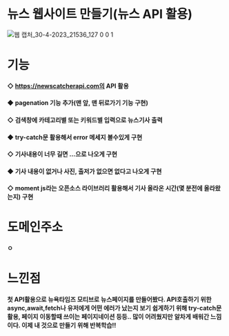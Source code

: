 # 뉴스 웹사이트 만들기(뉴스 API 활용)
![웹 캡처_30-4-2023_21536_127 0 0 1](https://user-images.githubusercontent.com/95167623/235354198-01e4f802-0fd5-4dc1-9f89-834f1c76054d.jpeg)
# 기능
#### ◇ https://newscatcherapi.com의 API 활용
#### ◆ pagenation 기능 추가(맨 앞, 맨 뒤로가기 기능 구현)
#### ◇ 검색창에 카테고리별 또는 키워드별 입력으로 뉴스기사 출력
#### ◆ try-catch문 활용해서 error 메세지 볼수있게 구현
#### ◇ 기사내용이 너무 길면 ...으로 나오게 구현
#### ◆ 기사 내용이 없거나 사진, 출저가 없으면 없다고 나오게 구현
#### ◇ moment js라는 오픈소스 라이브러리 활용해서 기사 올라온 시간(몇 분전에 올라왔는지) 구현
# 도메인주소
#### ㅇ
# 느낀점
#### 첫 API활용으로 뉴욕타임즈 모티브로 뉴스페이지를 만들어봤다. API호출하기 위한 async,await,fetch나 유저에게 어떤 에러가 났는지 보기 쉽게하기 위해 try-catch문 활용, 페이지 이동할때 쓰이는 페이지네이션 등등.. 많이 어려웠지만 알차게 배워간 느낌이다. 이제 내 것으로 만들기 위해 반복학습!!
